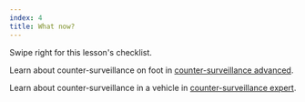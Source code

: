 ```yaml
---
index: 4
title: What now?
---
```

Swipe right for this lesson's checklist.

Learn about counter-surveillance on foot in [counter-surveillance advanced](umbrella://lesson/counter_surveillance/1).

Learn about counter-surveillance in a vehicle in [counter-surveillance expert](umbrella://lesson/counter_surveillance/2).